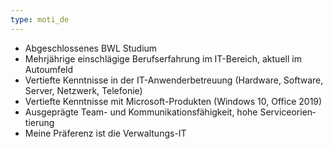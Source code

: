 ```yaml
---
type: moti_de
---
```


- Abgeschlossenes BWL Studium
- Mehrjährige einschlägige Berufserfahrung im IT-Bereich, aktuell im Autoumfeld
- Vertiefte Kenntnisse in der IT-Anwenderbetreuung (Hardware, Software, Server, Netzwerk, Telefonie)
- Vertiefte Kenntnisse mit Microsoft-Produkten (Windows 10, Office 2019)
- Ausgeprägte Team- und Kommunikationsfähigkeit, hohe Serviceorien­tierung
- Meine Präferenz ist die Verwaltungs-IT